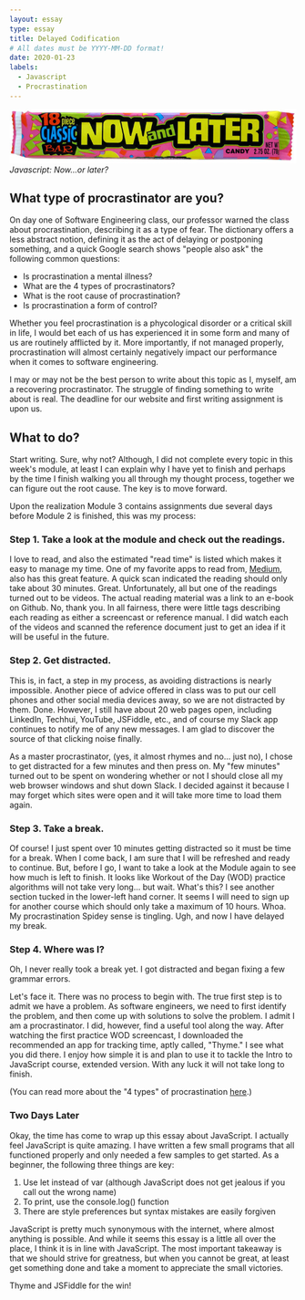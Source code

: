 ```yaml
---
layout: essay
type: essay
title: Delayed Codification
# All dates must be YYYY-MM-DD format!
date: 2020-01-23
labels:
  - Javascript
  - Procrastination
---
```


<img class="ui tiny right spaced image" src="../images/Now-and-Later-Wrapper-Small.jpg">*Javascript: Now...or later?*

## What type of procrastinator are you? 

On day one of Software Engineering class, our professor warned the class about procrastination, describing it as a type of fear. The dictionary offers a less abstract notion, defining it as the act of delaying or postponing something, and a quick Google search shows "people also ask" the following common questions: 

* Is procrastination a mental illness?
* What are the 4 types of procrastinators?
* What is the root cause of procrastination?
* Is procrastination a form of control? 

Whether you feel procrastination is a phycological disorder or a critical skill in life, I would bet each of us has experienced it in some form and many of us are routinely afflicted by it. More importantly, if not managed properly, procrastination will almost certainly negatively impact our performance when it comes to software engineering. 

I may or may not be the best person to write about this topic as I, myself, am a recovering procrastinator. The struggle of finding something to write about is real. The deadline for our website and first writing assignment is upon us. 

## What to do?

Start writing. Sure, why not? Although, I did not complete every topic in this week's module, at least I can explain why I have yet to finish and perhaps by the time I finish walking you all through my thought process, together we can figure out the root cause. The key is to move forward. 

Upon the realization Module 3 contains assignments due several days before Module 2 is finished, this was my process: 

### Step 1. Take a look at the module and check out the readings. 

I love to read, and also the estimated "read time" is listed which makes it easy to manage my time. One of my favorite apps to read from, <a href="https://medium.com/">Medium</a>, also has this great feature. A quick scan indicated the reading should only take about 30 minutes. Great. Unfortunately, all but one of the readings turned out to be videos. The actual reading material was a link to an e-book on Github. No, thank you. In all fairness, there were little tags describing each reading as either a screencast or reference manual. I did watch each of the videos and scanned the reference document just to get an idea if it will be useful in the future.

### Step 2. Get distracted.

This is, in fact, a step in my process, as avoiding distractions is nearly impossible. Another piece of advice offered in class was to put our cell phones and other social media devices away, so we are not distracted by them. Done. However, I still have about 20 web pages open, including LinkedIn, Techhui, YouTube, JSFiddle, etc., and of course my Slack app continues to notify me of any new messages. I am glad to discover the source of that clicking noise finally.

As a master procrastinator, (yes, it almost rhymes and no... just no), I chose to get distracted for a few minutes and then press on. My "few minutes" turned out to be spent on wondering whether or not I should close all my web browser windows and shut down Slack. I decided against it because I may forget which sites were open and it will take more time to load them again.

### Step 3. Take a break. 

Of course! I just spent over 10 minutes getting distracted so it must be time for a break. When I come back, I am sure that I will be refreshed and ready to continue. But, before I go, I want to take a look at the Module again to see how much is left to finish. It looks like Workout of the Day (WOD) practice algorithms will not take very long... but wait. What's this? I see another section tucked in the lower-left hand corner. It seems I will need to sign up for another course which should only take a maximum of 10 hours. Whoa. My procrastination Spidey sense is tingling. Ugh, and now I have delayed my break.

### Step 4. Where was I? 

Oh, I never really took a break yet. I got distracted and began fixing a few grammar errors. 

Let's face it. There was no process to begin with. The true first step is to admit we have a problem. As software engineers, we need to first identify the problem, and then come up with solutions to solve the problem. I admit I am a procrastinator. I did, however, find a useful tool along the way. After watching the first practice WOD screencast, I downloaded the recommended an app for tracking time, aptly called, "Thyme." I see what you did there. I enjoy how simple it is and plan to use it to tackle the Intro to JavaScript course, extended version. With any luck it will not take long to finish. 

(You can read more about the "4 types" of procrastination <a href="https://alphaefficiency.com/4-types-procrastination-beat/">here</a>.) 

### Two Days Later

Okay, the time has come to wrap up this essay about JavaScript. I actually feel JavaScript is quite amazing. I have written a few small programs that all functioned properly and only needed a few samples to get started. As a beginner, the following three things are key: 

1. Use let instead of var (although JavaScript does not get jealous if you call out the wrong name)
2. To print, use the console.log() function
3. There are style preferences but syntax mistakes are easily forgiven

JavaScript is pretty much synonymous with the internet, where almost anything is possible. And while it seems this essay is a little all over the place, I think it is in line with JavaScript. The most important takeaway is that we should strive for greatness, but when you cannot be great, at least get something done and take a moment to appreciate the small victories. 

Thyme and JSFiddle for the win!
